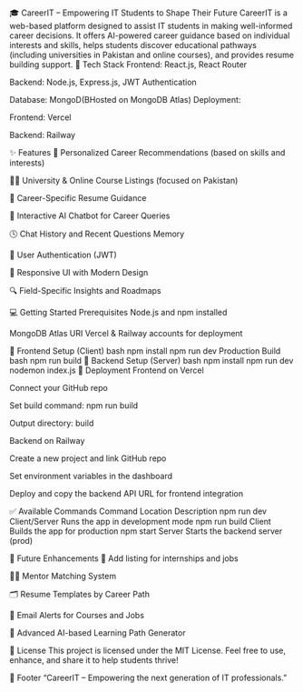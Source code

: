 🎓 CareerIT – Empowering IT Students to Shape Their Future
CareerIT is a web-based platform designed to assist IT students in making well-informed career decisions. It offers AI-powered career guidance based on individual interests and skills, helps students discover educational pathways (including universities in Pakistan and online courses), and provides  resume building support.
🚀 Tech Stack
Frontend: React.js, React Router

Backend: Node.js, Express.js, JWT Authentication

Database: MongoD(BHosted on MongoDB Atlas)
Deployment:

Frontend: Vercel

Backend: Railway

✨ Features
🎯 Personalized Career Recommendations (based on skills and interests)

🧑‍🎓 University & Online Course Listings (focused on Pakistan)

🧾 Career-Specific Resume Guidance

💬 Interactive AI Chatbot for Career Queries

🕓 Chat History and Recent Questions Memory

🔐 User Authentication (JWT)

🎨 Responsive UI with Modern Design

🔍 Field-Specific Insights and Roadmaps

💻 Getting Started
Prerequisites
Node.js and npm installed

MongoDB Atlas URI 
Vercel & Railway accounts for deployment

🔧 Frontend Setup (Client)
bash
npm install
npm run dev
Production Build
bash
npm run build
🔧 Backend Setup (Server)
bash
npm install
npm run dev
nodemon index.js
🔗 Deployment
Frontend on Vercel

Connect your GitHub repo

Set build command: npm run build

Output directory: build

Backend on Railway

Create a new project and link GitHub repo

Set environment variables in the dashboard

Deploy and copy the backend API URL for frontend integration

✅ Available Commands
Command	Location	Description
npm run dev	Client/Server	Runs the app in development mode
npm run build	Client	Builds the app for production
npm start	Server	Starts the backend server (prod)

🔮 Future Enhancements
🧭 Add listing for internships and jobs

🧑‍🏫 Mentor Matching System

🗂️ Resume Templates by Career Path

🔔 Email Alerts for Courses and Jobs

🧠 Advanced AI-based Learning Path Generator

🧾 License
This project is licensed under the MIT License.
Feel free to use, enhance, and share it to help students thrive!

👣 Footer
“CareerIT – Empowering the next generation of IT professionals.”
